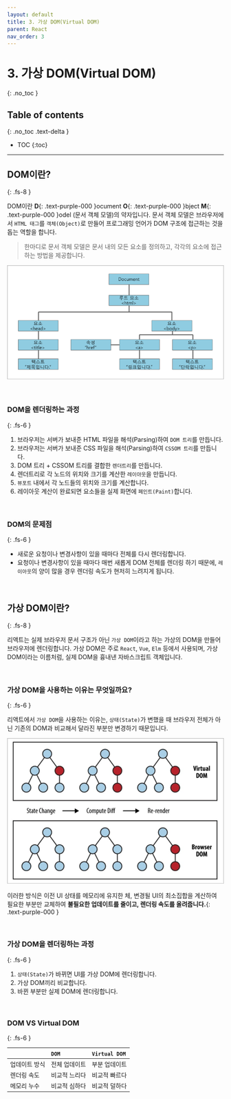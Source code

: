 ```yaml
---
layout: default
title: 3. 가상 DOM(Virtual DOM)
parent: React
nav_order: 3
---
```


# 3. 가상 DOM(Virtual DOM)
{: .no_toc }

## Table of contents
{: .no_toc .text-delta }

- TOC
{:toc}

---

## DOM이란?
{: .fs-8 }

DOM이란 **D**{: .text-purple-000 }ocument **O**{: .text-purple-000 }bject **M**{: .text-purple-000 }odel (문서 객체 모델)의 약자입니다. 문서 객체 모델은 브라우저에서 `HTML 태그`를 `객체(Object)`로 만들어 프로그래밍 언어가 DOM 구조에 접근하는 것을 돕는 역할을 합니다. 

> 한마디로 문서 객체 모델은 문서 내의 모든 요소를 정의하고, 각각의 요소에 접근하는 방법을 제공합니다.

![virtual_dom_1](../../assets/images/virtual_dom_1.png)

&nbsp;

### DOM을 렌더링하는 과정
{: .fs-6 }

1. 브라우저는 서버가 보내준 HTML 파일을 해석(Parsing)하여 `DOM 트리`를 만듭니다.
2. 브라우저는 서버가 보내준 CSS 파일을 해석(Parsing)하여 `CSSOM 트리`를 만듭니다.
3. DOM 트리 + CSSOM 트리를 결합한 `렌더트리`를 만듭니다.
4. 렌더트리로 각 노드의 위치와 크기를 계산한 `레이아웃`을 만듭니다.
5. `뷰포트` 내에서 각 노드들의 위치와 크기를 계산합니다.
6. 레이아웃 계산이 완료되면 요소들을 실제 화면에 `페인트(Paint)`합니다.

&nbsp;

### DOM의 문제점
{: .fs-6 }

- 새로운 요청이나 변경사항이 있을 때마다 전체를 다시 렌더링합니다.
- 요청이나 변경사항이 있을 때마다 매번 새롭게 DOM 전체를 렌더링 하기 때문에, `레이아웃`의 양이 많을 경우 렌더링 속도가 현저히 느려지게 됩니다.

&nbsp;

## 가상 DOM이란?
{: .fs-8 }

리액트는 실제 브라우저 문서 구조가 아닌 `가상 DOM`이라고 하는 가상의 DOM을 만들어 브라우저에 렌더링합니다. 가상 DOM은 주로 `React`, `Vue`, `Elm` 등에서 사용되며, 가상 DOM이라는 이름처럼, 실제 DOM을 흉내낸 자바스크립트 객체입니다.

&nbsp;

### 가상 DOM을 사용하는 이유는 무엇일까요?
{: .fs-6 }

리액트에서 `가상 DOM`을 사용하는 이유는, `상태(State)`가 변했을 때 브라우저 전체가 아닌 기존의 DOM과 비교해서 달라진 부분만 변경하기 때문입니다.

![virtual_dom_2](../../assets/images/virtual_dom_2.png)

이러한 방식은 이전 UI 상태를 메모리에 유지한 체, 변경될 UI의 최소집합을 계산하여 필요한 부분만 교체하여 **불필요한 업데이트를 줄이고, 렌더링 속도를 올려줍니다.**{: .text-purple-000 }

&nbsp;

### 가상 DOM을 렌더링하는 과정
{: .fs-6 }

1. `상태(State)`가 바뀌면 UI를 가상 DOM에 렌더링합니다.
2. 가상 DOM끼리 비교합니다.
3. 바뀐 부분만 실제 DOM에 렌더링합니다.

&nbsp;

### DOM VS Virtual DOM
{: .fs-6 }

|             | `DOM`                 | `Virtual DOM`          |
|:------------|:----------------------|:-----------------------|
| 업데이트 방식  | 전체 업데이트             | 부분 업데이트             |
| 렌더링 속도    | 비교적 느리다             | 비교적 빠르다            |
| 메모리 누수    | 비교적 심하다             | 비교적 덜하다            |